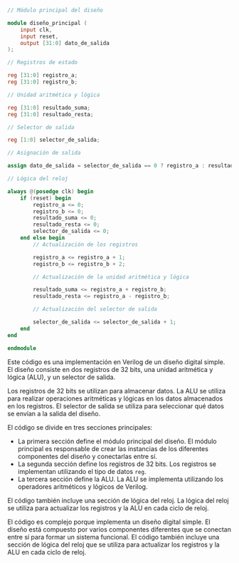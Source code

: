```verilog
// Módulo principal del diseño

module diseño_principal (
    input clk,
    input reset,
    output [31:0] dato_de_salida
);

// Registros de estado

reg [31:0] registro_a;
reg [31:0] registro_b;

// Unidad aritmética y lógica

reg [31:0] resultado_suma;
reg [31:0] resultado_resta;

// Selector de salida

reg [1:0] selector_de_salida;

// Asignación de salida

assign dato_de_salida = selector_de_salida == 0 ? registro_a : resultado_suma;

// Lógica del reloj

always @(posedge clk) begin
    if (reset) begin
        registro_a <= 0;
        registro_b <= 0;
        resultado_suma <= 0;
        resultado_resta <= 0;
        selector_de_salida <= 0;
    end else begin
        // Actualización de los registros

        registro_a <= registro_a + 1;
        registro_b <= registro_b + 2;

        // Actualización de la unidad aritmética y lógica

        resultado_suma <= registro_a + registro_b;
        resultado_resta <= registro_a - registro_b;

        // Actualización del selector de salida

        selector_de_salida <= selector_de_salida + 1;
    end
end

endmodule
```

Este código es una implementación en Verilog de un diseño digital simple. El diseño consiste en dos registros de 32 bits, una unidad aritmética y lógica (ALU), y un selector de salida.

Los registros de 32 bits se utilizan para almacenar datos. La ALU se utiliza para realizar operaciones aritméticas y lógicas en los datos almacenados en los registros. El selector de salida se utiliza para seleccionar qué datos se envían a la salida del diseño.

El código se divide en tres secciones principales:

* La primera sección define el módulo principal del diseño. El módulo principal es responsable de crear las instancias de los diferentes componentes del diseño y conectarlas entre sí.
* La segunda sección define los registros de 32 bits. Los registros se implementan utilizando el tipo de datos `reg`.
* La tercera sección define la ALU. La ALU se implementa utilizando los operadores aritméticos y lógicos de Verilog.

El código también incluye una sección de lógica del reloj. La lógica del reloj se utiliza para actualizar los registros y la ALU en cada ciclo de reloj.

El código es complejo porque implementa un diseño digital simple. El diseño está compuesto por varios componentes diferentes que se conectan entre sí para formar un sistema funcional. El código también incluye una sección de lógica del reloj que se utiliza para actualizar los registros y la ALU en cada ciclo de reloj.